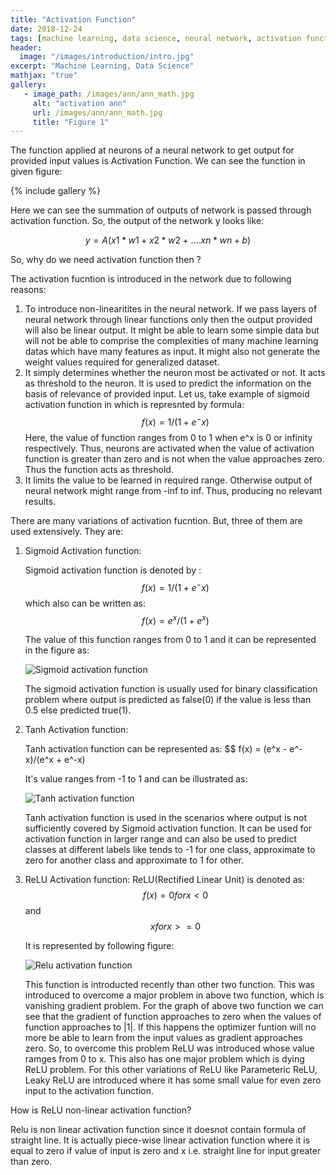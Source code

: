 ```yaml
---
title: "Activation Function"
date: 2018-12-24
tags: [machine learning, data science, neural network, activation function]
header:
  image: "/images/introduction/intro.jpg"
excerpt: "Machine Learning, Data Science"
mathjax: "true"
gallery:
   - image_path: /images/ann/ann_math.jpg
     alt: "activation ann"
     url: /images/ann/ann_math.jpg
     title: "Figure 1"
---
```


The function applied at neurons of a neural network to get output for provided input values is Activation Function. We can see the function in given figure:

{% include gallery %}

Here we can see the summation of outputs of network is passed through activation function. So, the output of the network y looks like:

$$y = A(x1*w1+ x2*w2+ ....xn*wn + b)$$

So, why do we need activation function then ?

The activation fucntion is introduced in the network due to following reasons:

1. To introduce non-linearitites in the neural network. If we pass layers of neural network through linear functions only then the output provided will also be linear output.
   It might be able to learn some simple data but will not be able to comprise the complexities of many machine learning datas which have many features as input.
   It might also not generate the weight values required for generalized dataset.
2. It simply determines whether the neuron most be activated or not. It acts as threshold to the neuron. It is used to predict the information on the basis of relevance of provided input. Let us, take example of sigmoid activation function in which is represnted by formula:
   $$f(x) = 1/(1 + e^-x)$$
   Here, the value of function ranges from 0 to 1 when e^x is 0 or infinity respectively.
   Thus, neurons are activated when the value of activation function is greater than zero and is not when the value approaches zero. Thus the function acts as threshold. 
3. It limits the value to be learned in required range. Otherwise output of neural network might range from -inf to inf. Thus, producing no relevant results.

There are many variations of activation fucntion. But, three of them are used extensively. They are:

1. Sigmoid Activation function:
  
   Sigmoid activation function is denoted by :
   $$ f(x) = 1/(1 + e^-x)$$
   which also can be written as:
   $$ f(x) = e^x/(1+e^x)$$
   
   The value of this function ranges from 0 to 1 and it can be represented in the figure as:

   <img src="{{ site.url }}{{ site.baseurl }}/images/actv/sigmoid.png" alt="Sigmoid activation function">
   
   The sigmoid activation function is usually used for binary classification problem where output is predicted as false(0) if the value is less than 0.5 else predicted true(1).
  
 2. Tanh Activation function:
 
    Tanh activation function can be represented as:
    $$ f(x) = (e^x - e^-x)/(e^x + e^-x)
    
    It's value ranges from -1 to 1 and can be illustrated as:
    
    <img src="{{ site.url }}{{ site.baseurl }}/images/actv/tanh.jpeg" alt="Tanh activation function">
    
    Tanh activation function is used in the scenarios where output is not sufficiently covered by Sigmoid activation function. It can be used for activation function in larger range and can also be used to predict classes at different labels like tends to -1 for one class, approximate to zero for another class and approximate to 1 for other.
    
 3. ReLU Activation function:
     ReLU(Rectified Linear Unit) is denoted as:
     $$ f(x) =  0 for x < 0 $$ and  $$x for x >= 0 $$
              
     It is represented by following figure:
  
     <img src="{{ site.url }}{{ site.baseurl }}/images/actv/relu.jpg" alt="Relu activation function">
     
     This function is introducted recently than other two function. This was introduced to overcome a major problem in above two function, which is vanishing gradient problem. For the graph of above two function we can see that the gradient of function approaches to zero when the values of function approaches to |1|. If this happens the optimizer funtion will no more be able to learn from the input values as gradient approaches zero. So, to overcome this problem ReLU was introduced whose value ramges from 0 to x. This also has one major problem which is dying ReLU problem. For this other variations of ReLU like Parameteric ReLU,  Leaky ReLU are introduced where it has some small value for even zero input to the activation function. 
     
How is ReLU non-linear activation function?
  
 Relu is non linear activation function since it doesnot contain formula of straight line. It is actually piece-wise linear activation function where it is equal to zero if value of input is zero and x i.e. straight line for input greater than zero.
